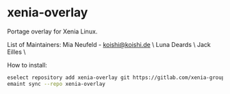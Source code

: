 # xenia-overlay

Portage overlay for Xenia Linux.

List of Maintainers: 
Mia Neufeld - koishi@koishi.de \\
Luna Deards \\ 
Jack Eilles \\

How to install: 

```sh
eselect repository add xenia-overlay git https://gitlab.com/xenia-group/xenia-overlay.git
emaint sync --repo xenia-overlay
```
